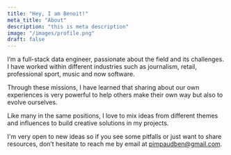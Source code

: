 ```yaml
---
title: "Hey, I am Benoit!"
meta_title: "About"
description: "this is meta description"
image: "/images/profile.png"
draft: false
---
```


I’m a full-stack data engineer, passionate about the field and its challenges. I have worked within different industries such as journalism, retail, professional sport, music and now software.

Through these missions, I have learned that sharing about our own experiences is very powerful to help others make their own way but also to evolve ourselves.

Like many in the same positions, I love to mix ideas from different themes and influences to build creative solutions in my projects.

I'm very open to new ideas so if you see some pitfalls or just want to share resources, don’t hesitate to reach me by email at pimpaudben@gmail.com.
